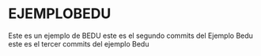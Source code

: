 # EJEMPLOBEDU
Este es un ejemplo de BEDU
este es el segundo commits del Ejemplo Bedu
este es el tercer commits del ejemplo Bedu
